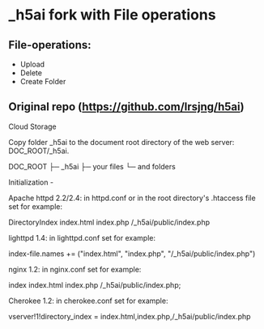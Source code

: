 # _h5ai fork with File operations

## File-operations:
* Upload
* Delete
* Create Folder

## Original repo (https://github.com/lrsjng/h5ai)

Cloud Storage

Copy folder _h5ai to the document root directory of the web server: DOC_ROOT/_h5ai.

DOC_ROOT
 ├─ _h5ai
 ├─ your files
 └─ and folders

Initialization - 

Apache httpd 2.2/2.4: in httpd.conf or in the root directory's .htaccess file set for example:

DirectoryIndex  index.html  index.php  /_h5ai/public/index.php

lighttpd 1.4: in lighttpd.conf set for example:

index-file.names += ("index.html", "index.php", "/_h5ai/public/index.php")

nginx 1.2: in nginx.conf set for example:

index  index.html  index.php  /_h5ai/public/index.php;

Cherokee 1.2: in cherokee.conf set for example:

vserver!1!directory_index = index.html,index.php,/_h5ai/public/index.php
